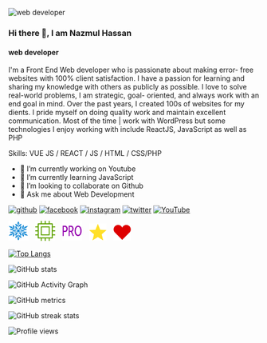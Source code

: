 ![web developer](https://scontent.fdac116-1.fna.fbcdn.net/v/t1.6435-9/42905194_2145569285707977_549561810215239680_n.jpg?stp=dst-jpg_p720x720&_nc_cat=100&ccb=1-7&_nc_sid=e3f864&_nc_eui2=AeHLjMW1_do0TtR0Y8sYc4PhUnlNB69Os1VSeU0Hr06zVXc5QZXO3vAmDb_VSPbaiO2nE3uN1TW08SeZOxcyXIyr&_nc_ohc=gwI108RnMhgAX_MlBpY&_nc_ht=scontent.fdac116-1.fna&oh=00_AfB2HIjh9WYQnHsmNyPTvADIHHlmInssz6Z75qnrUe-yPA&oe=6396938B)

### Hi there 👋, I am Nazmul Hassan
#### web developer

I'm a Front End Web developer who is passionate about making error-
free websites with 100% client satisfaction. I have a passion for
learning and sharing my knowledge with others as publicly as
possible. I love to solve real-world problems, I am strategic, goal-
oriented, and always work with an end goal in mind. Over the past
years, I created 100s of websites for my dients. I pride myself on doing
quality work and maintain excellent communication. Most of the time |
work with WordPress but some technologies I enjoy working with
include ReactJS, JavaScript as well as PHP

Skills: VUE JS / REACT / JS / HTML / CSS/PHP

- 🔭 I’m currently working on Youtube 
- 🌱 I’m currently learning JavaScript 
- 👯 I’m looking to collaborate on Github 
- 💬 Ask me about Web Development 


[<img src='https://cdn.jsdelivr.net/npm/simple-icons@3.0.1/icons/github.svg' alt='github' height='40'>](https://github.com/Nazmul1590)  [<img src='https://cdn.jsdelivr.net/npm/simple-icons@3.0.1/icons/facebook.svg' alt='facebook' height='40'>](https://www.facebook.com/NazmulHassan)  [<img src='https://cdn.jsdelivr.net/npm/simple-icons@3.0.1/icons/instagram.svg' alt='instagram' height='40'>](https://www.instagram.com/nazmul_hassan1/)  [<img src='https://cdn.jsdelivr.net/npm/simple-icons@3.0.1/icons/twitter.svg' alt='twitter' height='40'>](https://twitter.com/@nazmul_hassan69)  [<img src='https://cdn.jsdelivr.net/npm/simple-icons@3.0.1/icons/youtube.svg' alt='YouTube' height='40'>](https://www.youtube.com/channel/Nazmulhassan)  

<a href='https://archiveprogram.github.com/'><img src='https://raw.githubusercontent.com/acervenky/animated-github-badges/master/assets/acbadge.gif' width='40' height='40'></a> <a href='https://docs.github.com/en/developers'><img src='https://raw.githubusercontent.com/acervenky/animated-github-badges/master/assets/devbadge.gif' width='40' height='40'></a> <a href='https://github.com/pricing'><img src='https://raw.githubusercontent.com/acervenky/animated-github-badges/master/assets/pro.gif' width='40' height='40'></a> <a href='https://stars.github.com/'><img src='https://raw.githubusercontent.com/acervenky/animated-github-badges/master/assets/starbadge.gif' width='35' height='35'></a> <a href='https://docs.github.com/en/github/supporting-the-open-source-community-with-github-sponsors'><img src='https://raw.githubusercontent.com/acervenky/animated-github-badges/master/assets/sponsorbadge.gif' width='35' height='35'></a> 

[![Top Langs](https://github-readme-stats.vercel.app/api/top-langs/?username=Nazmul1590)](https://github.com/anuraghazra/github-readme-stats)

![GitHub stats](https://github-readme-stats.vercel.app/api?username=Nazmul1590&show_icons=true&count_private=true)  

![GitHub Activity Graph](https://activity-graph.herokuapp.com/graph?username=Nazmul1590)  

![GitHub metrics](https://metrics.lecoq.io/Nazmul1590)  

![GitHub streak stats](https://github-readme-streak-stats.herokuapp.com/?user=Nazmul1590)  

![Profile views](https://gpvc.arturio.dev/Nazmul1590)  
